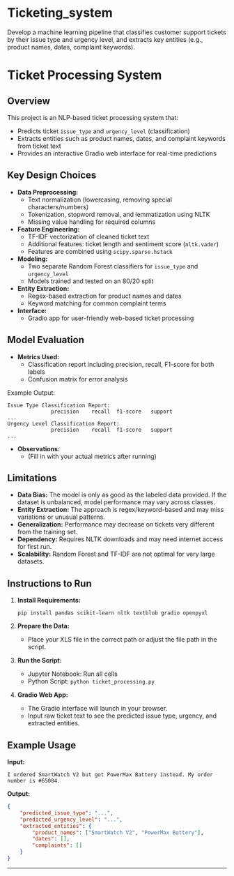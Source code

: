 # Ticketing_system
Develop a machine learning pipeline that classifies customer support tickets by their issue type and urgency level, and extracts key entities (e.g., product names, dates, complaint keywords). 
# Ticket Processing System

## Overview

This project is an NLP-based ticket processing system that:
- Predicts ticket `issue_type` and `urgency_level` (classification)
- Extracts entities such as product names, dates, and complaint keywords from ticket text
- Provides an interactive Gradio web interface for real-time predictions

## Key Design Choices

- **Data Preprocessing:** 
  - Text normalization (lowercasing, removing special characters/numbers)
  - Tokenization, stopword removal, and lemmatization using NLTK
  - Missing value handling for required columns
- **Feature Engineering:** 
  - TF-IDF vectorization of cleaned ticket text
  - Additional features: ticket length and sentiment score (`nltk.vader`)
  - Features are combined using `scipy.sparse.hstack`
- **Modeling:** 
  - Two separate Random Forest classifiers for `issue_type` and `urgency_level`
  - Models trained and tested on an 80/20 split
- **Entity Extraction:** 
  - Regex-based extraction for product names and dates
  - Keyword matching for common complaint terms
- **Interface:** 
  - Gradio app for user-friendly web-based ticket processing

## Model Evaluation

- **Metrics Used:** 
  - Classification report including precision, recall, F1-score for both labels
  - Confusion matrix for error analysis

Example Output:
```
Issue Type Classification Report: 
              precision    recall  f1-score   support
...
Urgency Level Classification Report: 
              precision    recall  f1-score   support
...
```
- **Observations:**  
  - (Fill in with your actual metrics after running)

## Limitations

- **Data Bias:** The model is only as good as the labeled data provided. If the dataset is unbalanced, model performance may vary across classes.
- **Entity Extraction:** The approach is regex/keyword-based and may miss variations or unusual patterns.
- **Generalization:** Performance may decrease on tickets very different from the training set.
- **Dependency:** Requires NLTK downloads and may need internet access for first run.
- **Scalability:** Random Forest and TF-IDF are not optimal for very large datasets.

## Instructions to Run

1. **Install Requirements:**
   ```
   pip install pandas scikit-learn nltk textblob gradio openpyxl
   ```
2. **Prepare the Data:**
   - Place your XLS file in the correct path or adjust the file path in the script.

3. **Run the Script:**
   - Jupyter Notebook: Run all cells
   - Python Script: `python ticket_processing.py`

4. **Gradio Web App:**
   - The Gradio interface will launch in your browser.
   - Input raw ticket text to see the predicted issue type, urgency, and extracted entities.



## Example Usage

**Input:**
```
I ordered SmartWatch V2 but got PowerMax Battery instead. My order number is #65084.
```

**Output:**
```json
{
    "predicted_issue_type": "...",
    "predicted_urgency_level": "...",
    "extracted_entities": {
        "product_names": ["SmartWatch V2", "PowerMax Battery"],
        "dates": [],
        "complaints": []
    }
}
```

---

